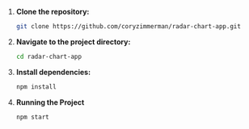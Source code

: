 1. **Clone the repository:**

   ```bash
   git clone https://github.com/coryzimmerman/radar-chart-app.git
   ```

2. **Navigate to the project directory:**

   ```bash
   cd radar-chart-app
   ```

3. **Install dependencies:**

   ```bash
   npm install
   ```

4. **Running the Project**

   ```bash
   npm start
   ```
